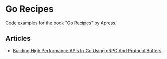 # Go Recipes
Code examples for the book "Go Recipes" by Apress. 

## Articles 
* [Building High Performance APIs In Go Using gRPC And Protocol Buffers](https://medium.com/@shijuvar/building-high-performance-apis-in-go-using-grpc-and-protocol-buffers-2eda5b80771b) 

